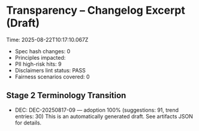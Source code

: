# Transparency – Changelog Excerpt (Draft)

Time: 2025-08-22T10:17:10.067Z

- Spec hash changes: 0
- Principles impacted: 
- PII high-risk hits: 9
- Disclaimers lint status: PASS
- Fairness scenarios covered: 0

## Stage 2 Terminology Transition

- DEC: DEC-20250817-09 — adoption 100% (suggestions: 91, trend entries: 30)
This is an automatically generated draft. See artifacts JSON for details.